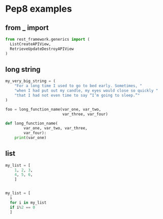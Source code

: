Pep8 examples
=

## from _ import
```python
from rest_framework.generics import (
  ListCreateAPIView,
  RetrieveUpdateDestroyAPIView
)
```

## long string
```python
my_very_big_string = (
    "For a long time I used to go to bed early. Sometimes, "
    "when I had put out my candle, my eyes would close so quickly "
    "that I had not even time to say “I’m going to sleep.”"
)
```

```python
foo = long_function_name(var_one, var_two,
                         var_three, var_four)
                         
def long_function_name(
        var_one, var_two, var_three,
        var_four):
    print(var_one)
```

## list
```python
my_list = [
    1, 2, 3,
    4, 5, 6,
    ]


my_list = [
  i
  for i in my_list
  if i%2 == 0
  ]
```
